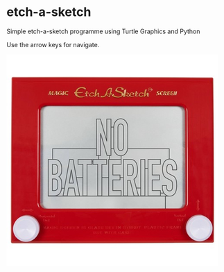 # etch-a-sketch
Simple etch-a-sketch programme using Turtle Graphics and Python

Use the arrow keys for navigate.

![alt text](https://github.com/korialstratz/etch-a-sketch/blob/main/etch-a-sketch.jfif?raw=true)
